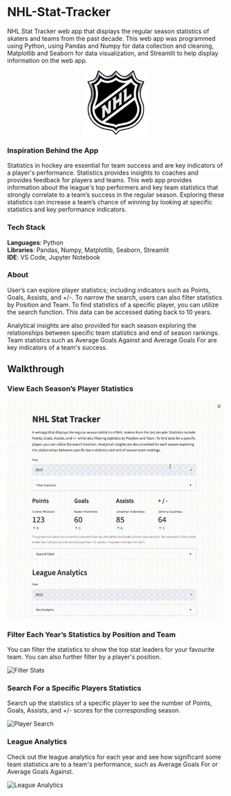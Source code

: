 # NHL-Stat-Tracker
NHL Stat Tracker web app that displays the regular season statistics of skaters and teams from the past decade. This web app was programmed using Python, using Pandas and Numpy for data collection and cleaning, Matplotlib and Seaborn for data visualization, and Streamlit to help display information on the web app. 

<p align="center">
  <img src="/app-demo/NHL-Logo.png" alt="NHL_logo" width="150" height="150"/>
</p>

### Inspiration Behind the App
Statistics in hockey are essential for team success and are key indicators of a player's performance. Statistics provides insights to coaches and provides feedback for players and teams. This web app provides information about the league's top performers and key team statistics that strongly correlate to a team’s success in the regular season. Exploring these statistics can increase a team’s chance of winning by looking at specific statistics and key performance indicators. 

### Tech Stack
**Languages**: Python </br>
**Libraries**: Pandas, Numpy, Matplotlib, Seaborn, Streamlit </br>
**IDE**: VS Code, Jupyter Notebook </br>

### About
User’s can explore player statistics; including indicators such as Points, Goals, Assists, and +/-. To narrow the search, users can also filter statistics by Position and Team. To find statistics of a specific player, you can utilize the search function. This data can be accessed dating back to 10 years. 

Analytical insights are also provided for each season exploring the relationships between specific team statistics and end of season rankings. Team statistics such as Average Goals Against and Average Goals For are key indicators of a team's success.

## Walkthrough
### View Each Season’s Player Statistics

![Player Stats](/app-demo/Season-Stats.gif)

### Filter Each Year’s Statistics by Position and Team
You can filter the statistics to show the top stat leaders for your favourite team. You can also further filter by a player's position.

![Filter Stats](/app-demo/Filter-Stats.gif)

### Search For a Specific Players Statistics 
Search up the statistics of a specific player to see the number of Points, Goals, Assists, and +/- scores for the corresponding season. 

![Player Search](/app-demo/Player-Search.gif)

### League Analytics 
Check out the league analytics for each year and see how significant some team statistics are to a team's performance, such as Average Goals For or Average Goals Against. 

![League Analytics](/app-demo/Team-Analytics.gif)








